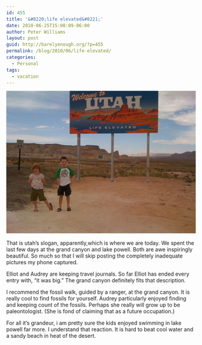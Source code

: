 ```yaml
---
id: 455
title: '&#8220;life elevated&#8221;'
date: 2010-06-25T15:08:09-06:00
author: Peter Williams
layout: post
guid: http://barelyenough.org/?p=455
permalink: /blog/2010/06/life-elevated/
categories:
  - Personal
tags:
  - vacation
---
```

[<img class='alignnone size-full' src='/wp-content/uploads/2010/06/l_1600_1200_E8E56AFC-C6DA-406B-AB3D-72DC4FF29295.jpeg' alt='' />](/wp-content/uploads/2010/06/l_1600_1200_E8E56AFC-C6DA-406B-AB3D-72DC4FF29295.jpeg)

That is utah&#8217;s slogan, apparently,which is where we are today. We spent the last few days at the grand canyon and lake powell. Both are awe inspiringly beautiful. So much so that I will skip posting the completely inadequate pictures my phone captured.

Elliot and Audrey are keeping travel journals. So far Elliot has ended every entry with, &#8220;it was big.&#8221; The grand canyon definitely fits that description.

I recommend the fossil walk, guided by a ranger, at the grand canyon. It is really cool to find fossils for yourself. Audrey particularly enjoyed finding and keeping count of the fossils. Perhaps she really will grow up to be paleontologist. (She is fond of claiming that as a future occupation.)

For all it&#8217;s grandeur, i am pretty sure the kids enjoyed swimming in lake powell far more. I understand that reaction. It is hard to beat cool water and a sandy beach in heat of the desert.
